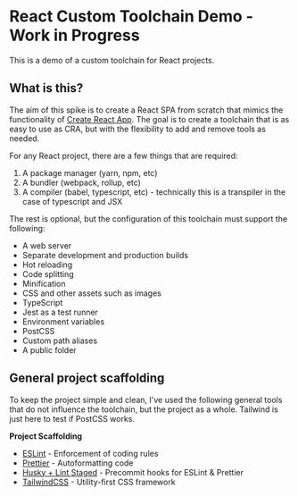 # React Custom Toolchain Demo - Work in Progress

This is a demo of a custom toolchain for React projects.

## What is this?

The aim of this spike is to create a React SPA from scratch that mimics the functionality of [Create React App](https://create-react-app.dev/). The goal is to create a toolchain that is as easy to use as CRA, but with the flexibility to add and remove tools as needed.

For any React project, there are a few things that are required:

1. A package manager (yarn, npm, etc)
2. A bundler (webpack, rollup, etc)
3. A compiler (babel, typescript, etc) - technically this is a transpiler in the case of typescript and JSX

The rest is optional, but the configuration of this toolchain must support the following:

* A web server
* Separate development and production builds
* Hot reloading
* Code splitting
* Minification
* CSS and other assets such as images
* TypeScript
* Jest as a test runner
* Environment variables
* PostCSS
* Custom path aliases
* A public folder

## General project scaffolding

To keep the project simple and clean, I've used the following general tools that do not influence the 
toolchain, but the project as a whole. Tailwind is just here to test if PostCSS works.

**Project Scaffolding**
- [ESLint](https://eslint.org/) - Enforcement of coding rules
- [Prettier](https://prettier.io/) - Autoformatting code
- [Husky + Lint Staged](https://prettier.io/docs/en/precommit.html) - Precommit hooks for ESLint & Prettier
- [TailwindCSS](https://tailwindcss.com/) - Utility-first CSS framework
